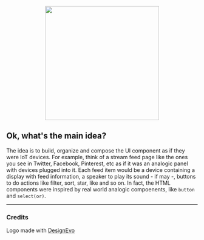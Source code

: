 
<p align="center">
  <img height="300" src="http://res.cloudinary.com/stutzsolucoes/image/upload/c_scale,h_320/v1531080322/thingui-logo.png">
</p>

## Ok, what's the main idea?
The idea is to build, organize and compose the UI component as if they were IoT devices. For example, think of a stream feed page like the ones you see in Twitter, Facebook, Pinterest, etc as if it was an analogic panel with devices plugged into it. Each feed item would be a device containing a display with feed information, a speaker to play its sound - if may -, buttons to do actions like filter, sort, star, like and so on. 
In fact, the HTML components were inspired by real world analogic compoenents, like `button` and `select(or)`.



-----

### Credits
Logo made with <a href="https://www.designevo.com/en/" title="Free Online Logo Maker">DesignEvo</a>

